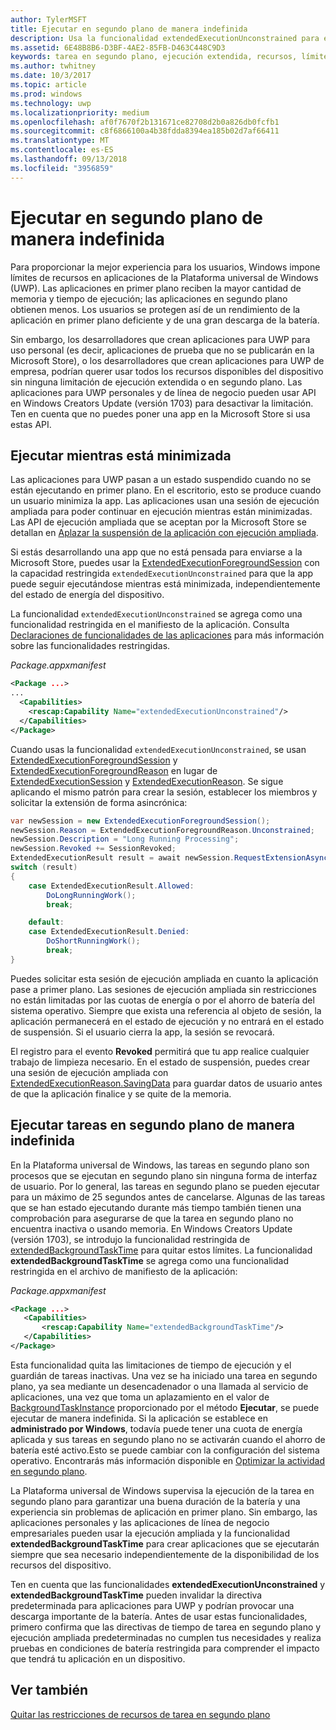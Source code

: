 ```yaml
---
author: TylerMSFT
title: Ejecutar en segundo plano de manera indefinida
description: Usa la funcionalidad extendedExecutionUnconstrained para ejecutar una tarea en segundo plano o una sesión de ejecución extendida en segundo plano de manera indefinida.
ms.assetid: 6E48B8B6-D3BF-4AE2-85FB-D463C448C9D3
keywords: tarea en segundo plano, ejecución extendida, recursos, límites, tarea en segundo plano
ms.author: twhitney
ms.date: 10/3/2017
ms.topic: article
ms.prod: windows
ms.technology: uwp
ms.localizationpriority: medium
ms.openlocfilehash: af0f7670f2b131671ce82708d2b0a826db0fcfb1
ms.sourcegitcommit: c8f6866100a4b38fdda8394ea185b02d7af66411
ms.translationtype: MT
ms.contentlocale: es-ES
ms.lasthandoff: 09/13/2018
ms.locfileid: "3956859"
---
```

# <a name="run-in-the-background-indefinitely"></a>Ejecutar en segundo plano de manera indefinida

Para proporcionar la mejor experiencia para los usuarios, Windows impone límites de recursos en aplicaciones de la Plataforma universal de Windows (UWP). Las aplicaciones en primer plano reciben la mayor cantidad de memoria y tiempo de ejecución; las aplicaciones en segundo plano obtienen menos. Los usuarios se protegen así de un rendimiento de la aplicación en primer plano deficiente y de una gran descarga de la batería.

Sin embargo, los desarrolladores que crean aplicaciones para UWP para uso personal (es decir, aplicaciones de prueba que no se publicarán en la Microsoft Store), o los desarrolladores que crean aplicaciones para UWP de empresa, podrían querer usar todos los recursos disponibles del dispositivo sin ninguna limitación de ejecución extendida o en segundo plano. Las aplicaciones para UWP personales y de línea de negocio pueden usar API en Windows Creators Update (versión 1703) para desactivar la limitación. Ten en cuenta que no puedes poner una app en la Microsoft Store si usa estas API.

## <a name="run-while-minimized"></a>Ejecutar mientras está minimizada

Las aplicaciones para UWP pasan a un estado suspendido cuando no se están ejecutando en primer plano. En el escritorio, esto se produce cuando un usuario minimiza la app. Las aplicaciones usan una sesión de ejecución ampliada para poder continuar en ejecución mientras están minimizadas. Las API de ejecución ampliada que se aceptan por la Microsoft Store se detallan en [Aplazar la suspensión de la aplicación con ejecución ampliada](https://docs.microsoft.com/windows/uwp/launch-resume/run-minimized-with-extended-execution).

Si estás desarrollando una app que no está pensada para enviarse a la Microsoft Store, puedes usar la [ExtendedExecutionForegroundSession](https://docs.microsoft.com/uwp/api/windows.applicationmodel.extendedexecution.foreground.extendedexecutionforegroundsession) con la capacidad restringida `extendedExecutionUnconstrained` para que la app puede seguir ejecutándose mientras está minimizada, independientemente del estado de energía del dispositivo.  

La funcionalidad `extendedExecutionUnconstrained` se agrega como una funcionalidad restringida en el manifiesto de la aplicación. Consulta [Declaraciones de funcionalidades de las aplicaciones](https://docs.microsoft.com/windows/uwp/packaging/app-capability-declarations) para más información sobre las funcionalidades restringidas.

_Package.appxmanifest_
```xml
<Package ...>
...
  <Capabilities>  
    <rescap:Capability Name="extendedExecutionUnconstrained"/>  
  </Capabilities>  
</Package>
```

Cuando usas la funcionalidad `extendedExecutionUnconstrained`, se usan [ExtendedExecutionForegroundSession](https://docs.microsoft.com/uwp/api/windows.applicationmodel.extendedexecution.foreground.extendedexecutionforegroundsession) y [ExtendedExecutionForegroundReason](https://docs.microsoft.com/en-us/uwp/api/windows.applicationmodel.extendedexecution.foreground.extendedexecutionforegroundreason) en lugar de [ExtendedExecutionSession](https://docs.microsoft.com/uwp/api/windows.applicationmodel.extendedexecution.extendedexecutionsession) y [ExtendedExecutionReason](https://docs.microsoft.com/uwp/api/windows.applicationmodel.extendedexecution.extendedexecutionreason). Se sigue aplicando el mismo patrón para crear la sesión, establecer los miembros y solicitar la extensión de forma asincrónica: 

```cs
var newSession = new ExtendedExecutionForegroundSession();  
newSession.Reason = ExtendedExecutionForegroundReason.Unconstrained;  
newSession.Description = "Long Running Processing";  
newSession.Revoked += SessionRevoked;  
ExtendedExecutionResult result = await newSession.RequestExtensionAsync();  
switch (result)  
{  
    case ExtendedExecutionResult.Allowed:  
        DoLongRunningWork();  
        break;  

    default:  
    case ExtendedExecutionResult.Denied:  
        DoShortRunningWork();  
        break;  
}
```

Puedes solicitar esta sesión de ejecución ampliada en cuanto la aplicación pase a primer plano. Las sesiones de ejecución ampliada sin restricciones no están limitadas por las cuotas de energía o por el ahorro de batería del sistema operativo. Siempre que exista una referencia al objeto de sesión, la aplicación permanecerá en el estado de ejecución y no entrará en el estado de suspensión. Si el usuario cierra la app, la sesión se revocará.

El registro para el evento **Revoked** permitirá que tu app realice cualquier trabajo de limpieza necesario. En el estado de suspensión, puedes crear una sesión de ejecución ampliada con [ExtendedExecutionReason.SavingData](https://docs.microsoft.com/uwp/api/windows.applicationmodel.extendedexecution.extendedexecutionreason) para guardar datos de usuario antes de que la aplicación finalice y se quite de la memoria.

## <a name="run-background-tasks-indefinitely"></a>Ejecutar tareas en segundo plano de manera indefinida

En la Plataforma universal de Windows, las tareas en segundo plano son procesos que se ejecutan en segundo plano sin ninguna forma de interfaz de usuario. Por lo general, las tareas en segundo plano se pueden ejecutar para un máximo de 25 segundos antes de cancelarse. Algunas de las tareas que se han estado ejecutando durante más tiempo también tienen una comprobación para asegurarse de que la tarea en segundo plano no encuentra inactiva o usando memoria. En Windows Creators Update (versión 1703), se introdujo la funcionalidad restringida de [extendedBackgroundTaskTime](https://docs.microsoft.com/windows/uwp/packaging/app-capability-declarations) para quitar estos límites. La funcionalidad **extendedBackgroundTaskTime** se agrega como una funcionalidad restringida en el archivo de manifiesto de la aplicación:

_Package.appxmanifest_
```xml
<Package ...>
   <Capabilities>  
       <rescap:Capability Name="extendedBackgroundTaskTime"/>  
   </Capabilities>  
</Package>
```

Esta funcionalidad quita las limitaciones de tiempo de ejecución y el guardián de tareas inactivas. Una vez se ha iniciado una tarea en segundo plano, ya sea mediante un desencadenador o una llamada al servicio de aplicaciones, una vez que toma un aplazamiento en el valor de [BackgroundTaskInstance](https://docs.microsoft.com/uwp/api/Windows.ApplicationModel.Background.IBackgroundTaskInstance) proporcionado por el método **Ejecutar**, se puede ejecutar de manera indefinida. Si la aplicación se establece en **administrado por Windows**, todavía puede tener una cuota de energía aplicada y sus tareas en segundo plano no se activarán cuando el ahorro de batería esté activo.Esto se puede cambiar con la configuración del sistema operativo. Encontrarás más información disponible en [Optimizar la actividad en segundo plano](https://docs.microsoft.com/windows/uwp/debug-test-perf/optimize-background-activity).

La Plataforma universal de Windows supervisa la ejecución de la tarea en segundo plano para garantizar una buena duración de la batería y una experiencia sin problemas de aplicación en primer plano. Sin embargo, las aplicaciones personales y las aplicaciones de línea de negocio empresariales pueden usar la ejecución ampliada y la funcionalidad **extendedBackgroundTaskTime** para crear aplicaciones que se ejecutarán siempre que sea necesario independientemente de la disponibilidad de los recursos del dispositivo.

Ten en cuenta que las funcionalidades **extendedExecutionUnconstrained** y **extendedBackgroundTaskTime** pueden invalidar la directiva predeterminada para aplicaciones para UWP y podrían provocar una descarga importante de la batería. Antes de usar estas funcionalidades, primero confirma que las directivas de tiempo de tarea en segundo plano y ejecución ampliada predeterminadas no cumplen tus necesidades y realiza pruebas en condiciones de batería restringida para comprender el impacto que tendrá tu aplicación en un dispositivo.

## <a name="see-also"></a>Ver también

[Quitar las restricciones de recursos de tarea en segundo plano](https://docs.microsoft.com/windows/application-management/enterprise-background-activity-controls)
